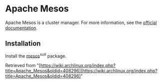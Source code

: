 # Apache Mesos

Apache Mesos is a cluster manager. For more information, see the [official documentation](http://mesos.apache.org/documentation/latest/).

## Installation

Install the [mesos](https://aur.archlinux.org/packages/mesos/)<sup><small>AUR</small></sup> package.

Retrieved from "[https://wiki.archlinux.org/index.php?title=Apache_Mesos&oldid=408296](https://wiki.archlinux.org/index.php?title=Apache_Mesos&oldid=408296)"